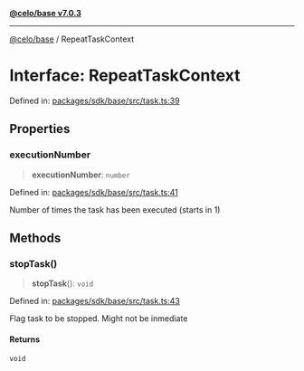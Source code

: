 [**@celo/base v7.0.3**](../README.md)

***

[@celo/base](../README.md) / RepeatTaskContext

# Interface: RepeatTaskContext

Defined in: [packages/sdk/base/src/task.ts:39](https://github.com/celo-org/developer-tooling/blob/master/packages/sdk/base/src/task.ts#L39)

## Properties

### executionNumber

> **executionNumber**: `number`

Defined in: [packages/sdk/base/src/task.ts:41](https://github.com/celo-org/developer-tooling/blob/master/packages/sdk/base/src/task.ts#L41)

Number of times the task has been executed (starts in 1)

## Methods

### stopTask()

> **stopTask**(): `void`

Defined in: [packages/sdk/base/src/task.ts:43](https://github.com/celo-org/developer-tooling/blob/master/packages/sdk/base/src/task.ts#L43)

Flag task to be stopped. Might not be inmediate

#### Returns

`void`
